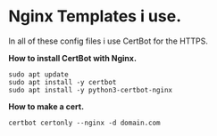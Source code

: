 # Nginx Templates i use.
In all of these config files i use CertBot for the HTTPS.

**How to install CertBot with Nginx.**

```
sudo apt update
sudo apt install -y certbot
sudo apt install -y python3-certbot-nginx
```
**How to make a cert.**
```
certbot certonly --nginx -d domain.com
```
